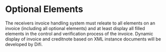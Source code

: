 # Optional Elements

The receivers invoice handling system must releate to all elements on an invoice (including all optional elements) and at least display all filled elements in the control and verification process of the invoice. Dynamic display of invoice and creditnote based on  XML instance documents will be developed by Difi.
